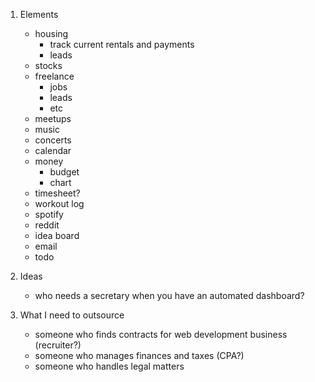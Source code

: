 1. Elements
	- housing
		- track current rentals and payments
		- leads
	- stocks
	- freelance
		- jobs
		- leads
		- etc
	- meetups
	- music
	- concerts
	- calendar
	- money
		- budget
		- chart
	- timesheet?
	- workout log
	- spotify
	- reddit
	- idea board
	- email
	- todo

2. Ideas
	- who needs a secretary when you have an automated dashboard?

3. What I need to outsource
	- someone who finds contracts for web development business (recruiter?)
	- someone who manages finances and taxes (CPA?)
	- someone who handles legal matters
